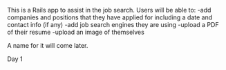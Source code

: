 This is a Rails app to assist in the job search. Users will be able to:
-add companies and positions that they have applied for
  including a date and contact info (if any)
-add job search engines they are using
-upload a PDF of their resume
-upload an image of themselves

A name for it will come later.

Day 1

